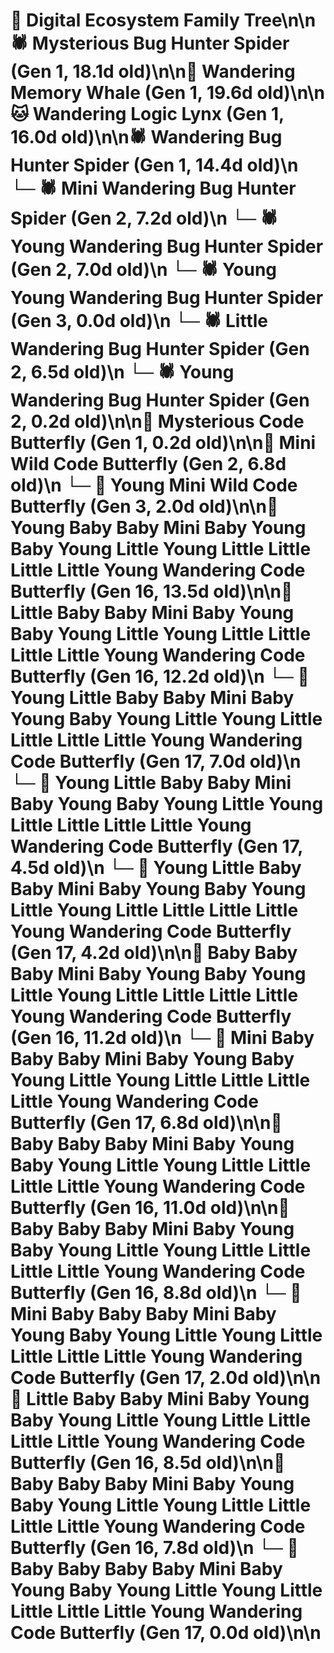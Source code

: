 # 🌳 Digital Ecosystem Family Tree\n\n🕷️ Mysterious Bug Hunter Spider (Gen 1, 18.1d old)\n\n🐋 Wandering Memory Whale (Gen 1, 19.6d old)\n\n🐱 Wandering Logic Lynx (Gen 1, 16.0d old)\n\n🕷️ Wandering Bug Hunter Spider (Gen 1, 14.4d old)\n  └─ 🕷️ Mini Wandering Bug Hunter Spider (Gen 2, 7.2d old)\n  └─ 🕷️ Young Wandering Bug Hunter Spider (Gen 2, 7.0d old)\n    └─ 🕷️ Young Young Wandering Bug Hunter Spider (Gen 3, 0.0d old)\n  └─ 🕷️ Little Wandering Bug Hunter Spider (Gen 2, 6.5d old)\n  └─ 🕷️ Young Wandering Bug Hunter Spider (Gen 2, 0.2d old)\n\n🦋 Mysterious Code Butterfly (Gen 1, 0.2d old)\n\n🦋 Mini Wild Code Butterfly (Gen 2, 6.8d old)\n  └─ 🦋 Young Mini Wild Code Butterfly (Gen 3, 2.0d old)\n\n🦋 Young Baby Baby Mini Baby Young Baby Young Little Young Little Little Little Little Young Wandering Code Butterfly (Gen 16, 13.5d old)\n\n🦋 Little Baby Baby Mini Baby Young Baby Young Little Young Little Little Little Little Young Wandering Code Butterfly (Gen 16, 12.2d old)\n  └─ 🦋 Young Little Baby Baby Mini Baby Young Baby Young Little Young Little Little Little Little Young Wandering Code Butterfly (Gen 17, 7.0d old)\n  └─ 🦋 Young Little Baby Baby Mini Baby Young Baby Young Little Young Little Little Little Little Young Wandering Code Butterfly (Gen 17, 4.5d old)\n  └─ 🦋 Young Little Baby Baby Mini Baby Young Baby Young Little Young Little Little Little Little Young Wandering Code Butterfly (Gen 17, 4.2d old)\n\n🦋 Baby Baby Baby Mini Baby Young Baby Young Little Young Little Little Little Little Young Wandering Code Butterfly (Gen 16, 11.2d old)\n  └─ 🦋 Mini Baby Baby Baby Mini Baby Young Baby Young Little Young Little Little Little Little Young Wandering Code Butterfly (Gen 17, 6.8d old)\n\n🦋 Baby Baby Baby Mini Baby Young Baby Young Little Young Little Little Little Little Young Wandering Code Butterfly (Gen 16, 11.0d old)\n\n🦋 Baby Baby Baby Mini Baby Young Baby Young Little Young Little Little Little Little Young Wandering Code Butterfly (Gen 16, 8.8d old)\n  └─ 🦋 Mini Baby Baby Baby Mini Baby Young Baby Young Little Young Little Little Little Little Young Wandering Code Butterfly (Gen 17, 2.0d old)\n\n🦋 Little Baby Baby Mini Baby Young Baby Young Little Young Little Little Little Little Young Wandering Code Butterfly (Gen 16, 8.5d old)\n\n🦋 Baby Baby Baby Mini Baby Young Baby Young Little Young Little Little Little Little Young Wandering Code Butterfly (Gen 16, 7.8d old)\n  └─ 🦋 Baby Baby Baby Baby Mini Baby Young Baby Young Little Young Little Little Little Little Young Wandering Code Butterfly (Gen 17, 0.0d old)\n\n